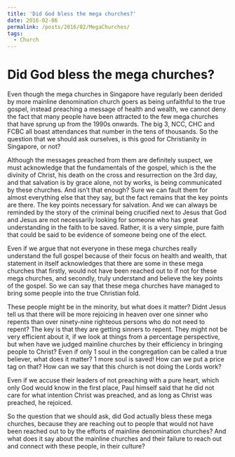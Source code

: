 ```yaml
---
title: 'Did God bless the mega churches?'
date: 2016-02-06
permalink: /posts/2016/02/MegaChurches/
tags:
  - Church
---
```


Did God bless the mega churches?
======

Even though the mega churches in Singapore have regularly been derided by more mainline denomination church goers as being unfaithful to the true gospel, instead preaching a message of health and wealth, we cannot deny the fact that many people have been attracted to the few mega churches that have sprung up from the 1990s onwards. The big 3, NCC, CHC and FCBC all boast attendances that number in the tens of thousands. So the question that we should ask ourselves, is this good for Christianity in Singapore, or not?

Although the messages preached from them are definitely suspect, we must acknowledge that the fundamentals of the gospel, which is the the divinity of Christ, his death on the cross and resurrection on the 3rd day, and that salvation is by grace alone, not by works, is being communicated by these churches. And isn’t that enough? Sure we can fault them for almost everything else that they say, but the fact remains that the key points are there. The key points necessary for salvation. And we can always be reminded by the story of the criminal being crucified next to Jesus that God and Jesus are not necessarily looking for someone who has great understanding in the faith to be saved. Rather, it is a very simple, pure faith that could be said to be evidence of someone being one of the elect.

Even if we argue that not everyone in these mega churches really understand the full gospel because of their focus on health and wealth, that statement in itself acknowledges that there are some in these mega churches that firstly, would not have been reached out to if not for these mega churches, and secondly, truly understand and believe the key points of the gospel. So we can say that these mega churches have managed to bring some people into the true Christian fold.

These people might be in the minority, but what does it matter? Didnt Jesus tell us that there will be more rejoicing in heaven over one sinner who repents than over ninety-nine righteous persons who do not need to repent? The key is that they are getting sinners to repent. They might not be very efficient about it, if we look at things from a percentage perspective, but when have we judged mainline churches by their efficiency in bringing people to Christ? Even if only 1 soul in the congregation can be called a true believer, what does it matter? 1 more soul is saved! How can we put a price tag on that? How can we say that this church is not doing the Lords work?

Even if we accuse their leaders of not preaching with a pure heart, which only God would know in the first place, Paul himself said that he did not care for what intention Christ was preached, and as long as Christ was preached, he rejoiced.

So the question that we should ask, did God actually bless these mega churches, because they are reaching out to people that would not have been reached out to by the efforts of mainline denomination churches? And what does it say about the mainline churches and their failure to reach out and connect with these people, in their culture?